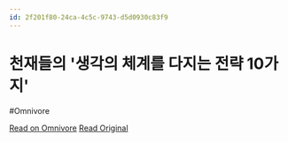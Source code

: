 ```yaml
---
id: 2f201f80-24ca-4c5c-9743-d5d0930c83f9
---
```


# 천재들의 '생각의 체계를 다지는 전략 10가지'
#Omnivore

[Read on Omnivore](https://omnivore.app/me/https-youtube-com-watch-v-w-e-fc-k-er-r-do-192c0b70581)
[Read Original](https://youtube.com/watch?v=wEFcKErR_Do)

